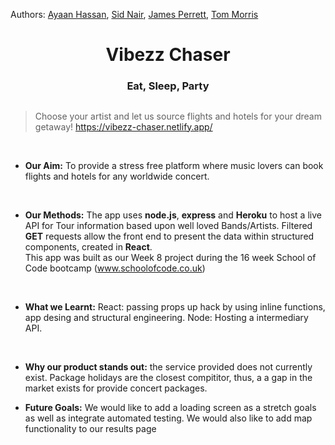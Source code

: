 Authors: [Ayaan Hassan](https://github.com/AyaanaHassan), [Sid Nair](https://github.com/siddharthnair87), [James Perrett](https://github.com/PerrettJ4), [Tom Morris](https://github.com/Tommosaurus)
<h1 align="center">
  Vibezz Chaser
</h1>
<h3 align="center">
    Eat, Sleep, Party
    </h3>

## 


> Choose your artist and let us source flights and hotels for your dream getaway!  https://vibezz-chaser.netlify.app/

<br>

- __Our Aim:__ To provide a stress free platform where music lovers can book flights and hotels for any worldwide concert. 
<br>

- __Our Methods:__ The app uses __node.js__, __express__ and __Heroku__ to host a live API for Tour information based upon well loved Bands/Artists. Filtered __GET__ requests allow the front end to present the data within structured components, created in __React__.<br>This app was built as our Week 8 project during the 16 week School of Code bootcamp (www.schoolofcode.co.uk)
<br>

- __What we Learnt:__ React: passing props up hack by using inline functions, app desing and structural engineering. Node: Hosting a intermediary API. 
<br>

- __Why our product stands out:__ the service provided does not currently exist. Package holidays are the closest compititor, thus, a a gap in the market exists for provide concert packages.

- __Future Goals:__ We would like to add a loading screen as a stretch goals as well as integrate automated testing. We would also like to add map functionality to our results page
